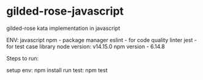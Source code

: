 # gilded-rose-javascript
gilded-rose kata implementation in javascript


ENV:
javascript
npm - package manager
eslint - for code quality linter
jest - for test case library
node version: v14.15.0
npm version - 6.14.8

Steps to run:

setup env: npm install
run test: npm test
